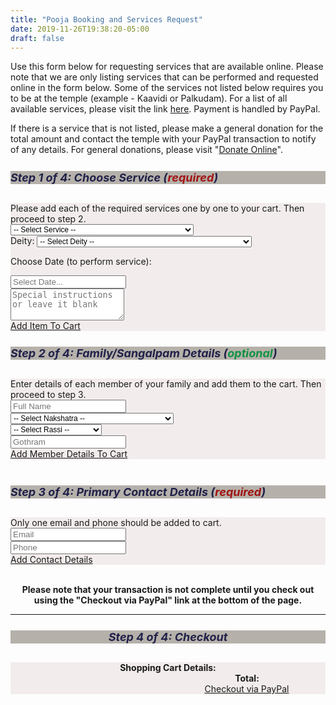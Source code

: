 ```yaml
---
title: "Pooja Booking and Services Request"
date: 2019-11-26T19:38:20-05:00
draft: false
---
```


Use this form below for requesting services that are available online. Please note that we are only listing services that can be performed and requested online in the form below. Some of the services not listed below requires you to be at the temple (example - Kaavidi or Palkudam). For a list of all available services, please visit the link <a href='/about/our-services/'>here</a>. Payment is handled by PayPal.

If there is a service that is not listed, please make a general donation for the total amount and contact the temple with your PayPal transaction to notify of any details. For general donations, please visit "<a href='/about/donate-online/'>Donate Online</a>".

<div class="container">
  <div class="row">
    <div class="col-sm">
      <div class="card">
        <h5 class="card-header">Step 1 of 4: Choose Service (<span style="color: #a21414;">required</span>)</h5>
        <div class="card-body">
          Please add each of the required services one by one to your cart. Then proceed to step 2.
          <form>
          <div class="">
            <div class="row">
              <div class="col p-1">
                <select class="form-control text-monospace txt-mono-sml" id="serviceList">
                  <option value="0" selected>-- Select Service --</option>
                  <option value="-1"                            >------ SPECIAL SERVICES -----------------------------</option>
                  <option value="Archanai for Chandran,$9"      >Archanai for Chandran ....................... $9</option>
                  <option value="-2"                            >------ REGULAR SERVICES -----------------------------</option>
                  <option value="Archanai,$9"                   >Archanai .................................... $9</option>
                  <option value="Moksha Archanai,$11"           >Moksha Archanai ............................. $11</option>
                  <option value="Sahasranamam,$11"              >Sahasranamam ................................ $11</option>
                  <option value="Murugan Abishekam,$101"        >Abishekam (Murugan - Main Deity Only) ....... $101</option>
                  <option value="Abishekam,$51"                 >Abishekam (All Other Deities) ............... $51</option>
                  <option value="Sangu Abishekam,$151"          >Abishekam (Sangu) ........................... $151</option>
                  <option value="Homam,$31"                     >Homam ....................................... $31</option>
                  <option value="Paal Kudam,$11"                >Paal Kudam .................................. $11</option>
                  <option value="Kaavadi,$21"                   >Kaavadi ..................................... $21</option>
                  <option value="Velli Vilakku Poojai,$21"      >Velli Vilakku Poojai ........................ $21</option>
                  <option value="Thirukalyanam,$31"             >Thirukalyanam ............................... $31</option>
                  <option value="Ghee Lamp,$5"                  >Ghee Lamp ................................... $5</option>
                  <option value="Oil Lamp,$3"                   >Oil Lamp .................................... $3</option>
                  <option value="Neivedhyam (small tray),$41"   >Neivedhyam (small tray) ..................... $41</option>
                  <option value="Neivedhyam (medium tray),$61"  >Neivedhyam (medium tray) .................... $61</option>
                  <option value="Neivedhyam (large tray),$91"   >Neivedhyam (large tray) ..................... $91</option>
                  <option value="Vada Malai (51 vadai),$41"     >Vada Malai (for 51 vadai) ................... $41</option>
                  <option value="Vada Malai (101 vadai),$75"    >Vada Malai (for 101 vadai) .................. $75</option>
                  <option value="-3"                             >----</option>
                  <option value="Test,$1"                       >Test (no service will be performed) ......... $1</option>
                </select>
              </div>
            </div>
            <div class="row">
              <div class="col p-1">
                <label class="sr-only" for="serviceList">Deity:</label>
                <select class="form-control text-monospace txt-mono-sml" id="deity">
                  <option value="0">-- Select Deity --</option>
                  <option value="Murugan (Subramanya)"  >Lord Murugan/Sri Subramanya (திரு முருகன்/ஸ்ரீ சுப்ரமண்யா)</option>
                  <option value="Ganesha"               >Ganesha (விநாயகர்/கணபதி)</option>
                  <option value="Siva"                  >Siva (சிவா/சிவபெருமான்)</option>
                  <option value="Meenakshi"             >Meenakshi (மீனாட்சி அம்மன்)</option>
                  <option value="Natarajar"             >Natarajar (நடராஜர்)</option>
                  <option value="Palani Andavar"        >Palani Andavar (பழனி ஆண்டவர்)</option>
                  <option value="Kala Bairavar"         >Kala Bairavar (காலா பைரவர்)</option>
                  <option value="Kala Samhara Murthy"   >Kala Samhara Murthy (காலா சம்ஹர மூர்த்தி)</option>
                  <option value="Durga"                 >Sri Durga (துர்கை அம்மன்)</option>
                  <option value="Dakshina Murthy"       >Dakshina Murthy (தக்ஷிணா மூர்த்தி)</option>
                  <option value="Navagraham"            >Navagraham (நவக்கிரகம்)</option>
                  <option value="Sandikeswarar"         >Sandikeswarar (சண்டிகேசுவரர்)</option>
                </select>
              </div>
            </div>
            <div class="row">
              <div class="col p-1">
                <div class="form-group">
                  <p class="card-text">Choose Date (to perform service):</p>
                </div>
              </div>
            </div>
            <div class="row">
              <div class="col p-1">
                <div class="form-group">
                  <div class='input-group date' id='datePicker1'>
                      <input type='text' class="form-control" id="pickedDate" placeholder="Select Date..." data-input/>
                      <div class="input-group-append">
                        <span class="input-group-text fas fa-calendar-alt" data-toggle></span>
                      </div>
                  </div>
                </div>
              </div>
            </div>
            <div class="row">
              <div class="col p-1">
                <textarea class="form-control item_instr" 
                  id="instructions1" rows="3" placeholder="Special instructions or leave it blank"></textarea>
              </div>
            </div>
            <div class="row">
              <div class="col p-1 d-flex justify-content-center">
                <a class="btn btn-primary btn-sm" href="javascript:;" id="addItemToCart" 
                onClick="javascript: processItem();" role="button">Add Item To Cart</a>
              </div>
            </div>
          </div>
          </form>
        </div>
      </div>
    </div>
    <div class="col-sm">
      <div class="card">
        <h5 class="card-header">Step 2 of 4: Family/Sangalpam Details (<span style="color: #0f9342;">optional</span>)</h5>
        <div class="card-body">
          Enter details of each member of your family and add them to the cart. Then proceed to step 3.
          <div class="row">
            <div class="col m-1">
                <input type="text" class="form-control" id="fullName" placeholder="Full Name">
              </div>
          </div>
          <div class="row">
            <div class="col m-1">
              <select class="form-control text-monospace txt-mono-sml" id="naksha">
                <option value="-">-- Select Nakshatra --</option>
                <option value="Aswini">Ashvini/Aswini (அசுவினி)</option>
                <option value="Bharani">Bharani (பரணி)</option>
                <option value="Karthigai">Krithika/Karthigai (கிருத்திகை)</option>
                <option value="Rohini">Rohini (ரோகிணி)</option>
                <option value="Mrigasheersham">Mrigasheersham (மிருகசிரீஷம்)</option>
                <option value="Thiruvaathirai">Aardhra/Thiruvaathirai (திருவாதிரை)</option>
                <option value="Punarpoosam">Punarvasu/Punarpoosam (புனர்பூசம்)</option>
                <option value="Poosam">Pushyami/Poosam (பூசம்)</option>
                <option value="Aayilyam">Ashlesha/Aayilyam (ஆயில்யம்)</option>
                <option value="Makam">Magha/Makam (மகம்)</option>
                <option value="Pooram">Purva Phalguni/Pooram (பூரம்)</option>
                <option value="Uthiram">Uttara Phalguni/Uthiram (உத்திரம்)</option>
                <option value="Hastham">Hasta/Hastham (ஹஸ்தம்)</option>
                <option value="Chithirai">Chitra/Chithirai (சித்திரை)</option>
                <option value="Swati">Swati/Swaathi (சுவாதி)</option>
                <option value="Visaakam">Vishakha/Visaakam (விசாகம்)</option>
                <option value="Anusham">Anuradha/Anusham (அனுஷம்)</option>
                <option value="Kettai">Jyeshtha/Kettai (கேட்டை)</option>
                <option value="Moolam">Mula/Moolam (முலம்)</option>
                <option value="Pooraadam">Purva Ashadha/Pooraadam (பூராடம்)</option>
                <option value="Uthiraadam">Uttara Ashadha/Uthiraadam (உத்திராடம்)</option>
                <option value="Thiruvonam">Shravana/Thiruvonam (திருவோணம்)</option>
                <option value="Avittam">Dhanishtha/Avittam (அவிட்டம்)</option>
                <option value="Sadayam">Shatabhisha/Sadayam (சதயம்)</option>
                <option value="Poorattathi">Purva Bhadrapada/Poorattathi (பூரட்டாதி)</option>
                <option value="Uthirattathi">Uttara Bhadrapada/Uthirattathi (உத்திரட்டாதி)</option>
                <option value="Revati">Revati (ரேவதி)</option>
              </select>
            </div>
          </div>
          <div class="row">
            <div class="col m-1">
              <select class="form-control text-monospace txt-mono-sml" id="raasi">
                <option value="-">-- Select Rassi --</option>
                <option value="Mesham">Mesham (மேஷம்)</option>
                <option value="Rishabam">Rishabam (ரிஷபம்)</option>
                <option value="Mithunam">Midhunam (மிதுனம்)</option>
                <option value="Kadagam">Kadagam (கடகம்)</option>
                <option value="Simmam">Simmam (சிம்மம்)</option>
                <option value="Kanni">Kanni (கன்னி)</option>
                <option value="Thula">Thula (துலாம்)</option>
                <option value="Viruchigam">Viruchigam (விருச்சிகம்)</option>
                <option value="Dhanusu">Dhanusu (தனுசு)</option>
                <option value="Magaram">Magaram (மகரம்)</option>
                <option value="Kumbam">Kumbam (கும்பம்)</option>
                <option value="Meenam">Meenam (மீனம்)</option>
              </select>
            </div>
          </div>
          <div class="row">
            <div class="col m-1">
              <input type="text" class="form-control" id="gothram" placeholder="Gothram">
            </div>
          </div>
          <div class="row">
            <div class="col m-1 d-flex justify-content-center">
              <a href="#" class="btn btn-primary btn-sm" onClick="javascript: processFamily();">Add Member Details To Cart</a>
            </div>
          </div>
        </div>
      </div>
      <div class="row">
        <div class="col p-1">&nbsp;
        </div>
      </div>
      <div class="card">
        <h5 class="card-header">Step 3 of 4: Primary Contact Details (<span style="color: #a21414;">required</span>)</h5>
        <div class="card-body">
            <div class="row">
              <div class="col p-1">
                Only one email and phone should be added to cart.
              </div>
            </div>
            <div class="row">
              <div class="col p-1">
                <input type="text" class="form-control" id="email" placeholder="Email">
              </div>
            </div>
            <div class="row">
              <div class="col p-1">
                <input type="text" class="form-control" id="phone" placeholder="Phone">
              </div>
            </div>
            <div class="row">
              <div class="col p-1 d-flex justify-content-center">
                <a class="btn btn-primary btn-sm" href="javascript:;" id="addItemToCart" 
                onClick="javascript: processContact();" role="button">Add Contact Details</a>
              </div>
            </div>
        </div>
      </div>
    </div>
  </div>
</div>

<div class="row">
  <div class="col-lg-12" align="center">
    <p><br/><b>Please note that your transaction is not complete until you check out using the "Checkout via PayPal" link at the bottom of the page.</b></p>
  <hr>
  </div>
</div>

<div class="row">
  <div class="col-lg-12" align="center">
    <div class="card">
      <h5 class="card-header">Step 4 of 4: Checkout</h5>
      <div class="card-body">
        <div class="cartdetails_lbl" id="checkout">Shopping Cart Details:</div>
        <div class="simpleCart_items"></div>
        <div class="simpleCartTotal_parent">
        Total: <span class="simpleCart_total"></span>
        </div>
        <a href="javascript:;" class="simpleCart_checkout">Checkout via PayPal</a>
        <a href="javascript:;" class="simpleCart_empty">Clear Cart</a>
        </div>
      </div>
    </div>
  </div>
</div>

<script src="/simplecartjs/simpleCart.min.js"></script>

<script>
jQuery(document).ready(function($) {
  simpleCart({
    checkout: { 
      type: "PayPal" , 
      email: "finance@murugantemple.org" 
    },
    currency:   "USD",
    cartColumns: [
      { attr: "name" , label: "Service or Member" },
      { attr: "date" , label: "Date" },
      { attr: "price" , label: "Price", view: 'currency' },
      { view: "decrement" , label: false },
      { attr: "quantity" , label: "Qty" },
      { view: "increment" , label: false },
      { attr: "total" , label: "SubTotal", view: 'currency' },
      { view: "remove" , text: "Remove" , label: false }
    ],
    load: loadInitialCart(),
  });
});
function loadInitialCart() {
  simpleCart.each(function(item){
    // if (item.get('dateaddedtocart') === undefined) {
    //   item.remove(); 
    // }
    // cart['dateaddedtocart'] = moment().format('YYYYMMDD');
    if (item.get('dateaddedtocart') === undefined || item.get('dateaddedtocart') < 20201114) {
      item.remove(); 
    }
  });
}
</script>

<script type="text/javascript">
function processItem() {
  selOption = $('#serviceList').val();
  skipAdd = true;
  if (selOption == '0' || selOption < 0) {
    //alert("Please choose a service");
    new Noty({
      theme: 'sunset',
      text: 'Please select a service!',
      type: 'error',
      layout: 'center',
      timeout: 1500,
      animation: {
        open: 'animated bounceInDown', // Animate.css class names
        close: 'animated bounceOutUp' // Animate.css class names
      },
    }).show();
    $('#serviceList').focus();
  }
  else {
    eleItems = selOption.split(',');
    name = ''
    if ( (eleItems[0] == 'Murugan Abishekam') || (eleItems[0].indexOf('Brahmotsavam') > -1) ) {
      name = eleItems[0] + ' [ Murugan - Main Deity ]';
      skipAdd = false;
    } 
    else if (eleItems[0] == 'Abishekam' && $('#deity').val() == 'Murugan (Subramanya)') {
      displayNotice = 'INVALID SELECTION: The cost for Lord Murugan abishekam is $101. You have chosen the abishekam which is $51 for all other deities other than Lord Murugan. Please choose either "Abishekam (Murugan - Main Deity Only),$101" or a different deity other than Lord Muruga from the list. Thank You.';    
      new Noty({
        theme: 'sunset',
        text: displayNotice,
        type: 'error',
        layout: 'center',
        timeout: 15000,
        animation: {
          open: 'animated bounceInUp', // Animate.css class names
          close: 'animated bounceOutDown' // Animate.css class names
        },
      }).show();
      $('#deity').focus();
      skipAdd = true;
    }
    else {
      skipAdd = false;
      if ($('#deity').val() != '0') {
        name = eleItems[0] + ' [' + $('#deity').val() + ']';
      } else {
        name = eleItems[0];
      }
    }

    if (skipAdd == false) {
      item = {
        name: name,
        price: eleItems[1],
      };

      if ($('#pickedDate').val().length > 0) {
        item['PickedDate'] = $('#pickedDate').val();
      }

      if ($('#instructions1').val().length > 0) {
        item['Comment'] = $('#instructions1').val();
      }

      // Add date-added-to-cart
      item['dateaddedtocart'] = moment().format('YYYYMMDD');

      simpleCart.add(item);
      
      displayNotice = 'Item has been added to the cart below!';    
      new Noty({
        theme: 'sunset',
        text: displayNotice,
        type: 'alert',
        layout: 'center',
        timeout: 1500,
        animation: {
          open: 'animated bounceInUp', // Animate.css class names
          close: 'animated bounceOutDown' // Animate.css class names
        },
      }).show();
      /* reset elements */
      $('#serviceList').val('0');
      $('#deity').val('0');
      $('#fullName').focus();
    }
    
  }
}

function processFamily() {
  if ($('#fullName').val().length == 0) {
    new Noty({
      theme: 'sunset',
      text: 'Please enter a valid user name',
      type: 'error',
      layout: 'center',
      timeout: 1500,
      animation: {
        open: 'animated bounceInDown', // Animate.css class names
        close: 'animated bounceOutUp' // Animate.css class names
      },
    }).show();
    $('#fullName').focus();
  } 
  else 
  {
    u = $('#fullName').val();

    d = $('#fullName').val();
    if ($('#naksha').val() != '-'){
      d = d + ' / ' + $('#naksha').val();
    }
    if ($('#raasi').val() != '-'){
      d = d + ' / ' + $('#raasi').val();
    }
    if ($('#gothram').val().length > 0){
      d = d + ' / ' + $('#gothram').val();
    }
    
    cart = {};
    cart['price'] = 0;
    if (u.length > 0){
      cart['name'] = u;
    }
    if (d.length > 0) {
      cart['Detail'] = d;
    }
    cart['dateaddedtocart'] = moment().format('YYYYMMDD');
    removeFamilyDetailsWithSameName(u);
    simpleCart.add(cart);

    $('#fullName').val('');
    $('#naksha').val('-');
    $('#raasi').val('-');
    $('#gothram').val('');
    displayNotice = 'Family member details has been added to cart below!';    
    new Noty({
      theme: 'sunset',
      text: displayNotice,
      type: 'alert',
      layout: 'center',
      timeout: 1500,
      animation: {
        open: 'animated bounceInUp', // Animate.css class names
        close: 'animated bounceOutDown' // Animate.css class names
      },
    }).show();
    $('#fullName').focus();
  }  
}

function processContact() {
  c = '';
  if ($('#email').val().length > 0) {
    c = c + '' + $('#email').val() + ';';
  }
  if ($('#phone').val().length > 0) {
    c = c +  '' + $('#phone').val() + '';
  }
  
  cart = {};
  cart['price'] = 0;
  if (c.length > 0){
    cart['name'] = "CONTACT-DETAILS :: "+c;
  }
  if (c.length > 0) {
    cart['ContactInfo'] = c;
  }
  cart['dateaddedtocart'] = moment().format('YYYYMMDD');
  removeAllOtherContactDetails();
  simpleCart.add(cart);

  $('#email').val('');
  $('#phone').val('');
  displayNotice = 'Contact detail has been added to cart below!';    
  new Noty({
    theme: 'sunset',
    text: displayNotice,
    type: 'alert',
    layout: 'center',
    timeout: 1500,
    animation: {
      open: 'animated bounceInUp', // Animate.css class names
      close: 'animated bounceOutDown' // Animate.css class names
    },
  }).show();
  $('#checkout').focus();
}

function removeAllOtherContactDetails() {
  simpleCart.each(function(item){
    // if (item.get('dateaddedtocart') === undefined) {
    //   item.remove(); 
    // }
    // cart['dateaddedtocart'] = moment().format('YYYYMMDD');
    if (item.get('name') !=  undefined && item.get('name').indexOf('CONTACT-DETAILS') > -1) {
      item.remove(); 
    }
  });
}

function removeFamilyDetailsWithSameName(name) {
  simpleCart.each(function(item){
    // if (item.get('dateaddedtocart') === undefined) {
    //   item.remove(); 
    // }
    // cart['dateaddedtocart'] = moment().format('YYYYMMDD');
    if (item.get('name') !=  undefined && item.get('name') == name) {
      item.remove(); 
    }
  });
}

jQuery(document).ready(function($) {
  $('.simpleCart_checkout').addClass('btn').addClass('btn-danger');
});
</script>

<style>
.txt-mono-sml {
  font-size: 12px;
}
</style>

<script type="text/javascript">

  var now = Date.now();

  jQuery(document).ready(function($) {

    $("#datePicker1").flatpickr({
      enableTime: false,
      dateFormat: "D, M d",
      wrap: true,
      defaultDate: now,
    });

  });
</script>

<style>
.card-header {
  background: #b5b1aa;
  font-size: 18px;
  font-weight: bold;
  color: #21214a;
}

.card-body {
  background: #f2ecec;
}

/* CARD DETAILS */

/* SimpleCartJS Formatting */
/*.simpleCart_items table {
  width:100%;
}

.simpleCart_items div div.headerRow div[class*="item-"] {
  float:left;
  width: 20%;
}

.simpleCart_items div div.itemRow div[class*="item-"] {
  float:left;
  width: 20%;
}
*/

.cartdetails_lbl {
  font-weight: bold;
}

/* SIMPLE CART STYLE */

.simpleCart_items  {
  display: table;         
  width: auto;         
  /*background-color: #eee;*/         
  /*border: 1px solid #666666;*/         
  border-spacing: 5px; /* cellspacing:poor IE support for  this */
}

.simpleCart_items div div.headerRow {
  display: table-row;
  width: auto;
  clear: both;
  color: #198029;
}

.simpleCart_items div div.itemRow {
  display: table-row;
  width: auto;
  clear: both;
}


.simpleCart_items div div.headerRow div[class*="item-"] {
  float: left; /* fix for  buggy browsers */
  display: table-column;         
  width: 100px;       
  /*background-color: #ccc;*/
}

.simpleCart_items div div.itemRow div[class*="item-"] {
  float: left; /* fix for  buggy browsers */
  display: table-column;         
  width: 100px;       
  background-color: #ccc;
  overflow: hidden;
}

.simpleCart_items div div.headerRow div.item-name {        
  width: 400px;
}

.simpleCart_items div div.itemRow div.item-name {
  width: 400px;
}

.simpleCart_items div div.headerRow div.item-date {
  width: 100px;
}

.simpleCart_items div div.itemRow div.item-date {
  width: 100px;
  min-width: 100px;
  display: list-item;
}

.simpleCart_items div div.headerRow div.item-price {
  width: 80px;
}

.simpleCart_items div div.itemRow div.item-price {
  width: 80px;
}

.simpleCart_items div div.headerRow div.item-quantity {
  margin-left: 10px;
  min-width: 48px;
}

.simpleCart_items div div.itemRow div.item-quantity {
  width: 80px;
}

.simpleCart_items div div.headerRow div.item-total {
  width: 100px;
  padding-left: 10px;
}

.simpleCart_items div div.itemRow div.item-total {
  width: 100px;
  padding-left: 16px;
}

.simpleCartTotal_parent {
  padding-left: 253px;
  font-weight: bold;
}

.simpleCart_checkout {
  margin-left: 252px;
}

.simpleCart_empty {
  display: none;
}

@media (max-width: 767px) {

  .simpleCart_items div div.headerRow div.item-name {        
    width: 130px;
  }

  .simpleCart_items div div.itemRow div.item-name {
    width: 130px;
  }

  .simpleCartTotal_parent {
    padding-left: 45px;
    font-weight: bold;
  }

  .simpleCart_checkout {
    margin-left: 10px;
  }
  
  .item-date, .item-total, .item-quantity, .item-increment, .item-decrement
  {        
    display: none !important;
  }


  /*.cartdetails_lbl, .simpleCart_items {
    display: none;
  }*/

  .simpleCart_empty {
    display: none;
  }
}

.item-decrement, .item-increment {
  width: 10px !important;
}
.item-quantity {
  width: 40px !important;
  text-align: center;
}

</style>
